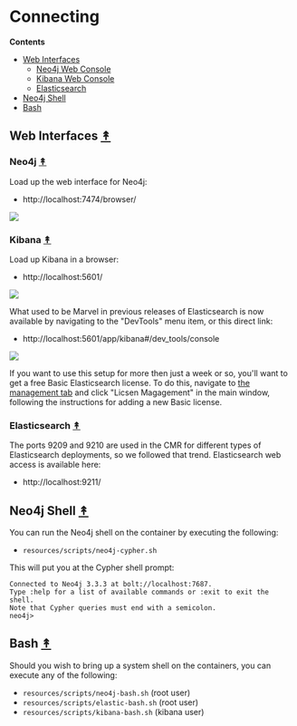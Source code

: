 # Connecting


**Contents**

* [Web Interfaces](#web-interfaces-)
  * [Neo4j Web Console](#neo4j-)
  * [Kibana Web Console](#kibana-)
  * [Elasticsearch](#elasticsearch-)
* [Neo4j Shell](#neo4j-shell-)
* [Bash](#bash-)


## Web Interfaces [&#x219F;](#contents)

### Neo4j [&#x219F;](#contents)

Load up the web interface for Neo4j:

* http://localhost:7474/browser/

[![][neo4j-screen-thumb]][neo4j-screen]


### Kibana [&#x219F;](#contents)

Load up Kibana in a browser:

* http://localhost:5601/

[![][kibana-thumb]][kibana]

What used to be Marvel in previous releases of Elasticsearch is now
available by navigating to the "DevTools" menu item, or this direct link:

* http://localhost:5601/app/kibana#/dev_tools/console

[![][kibana-query-thumb]][kibana-query]

If you want to use this setup for more then just a week or so, you'll want to
get a free Basic Elasticsearch license. To do this, navigate to
[the management tab][kibana-management] and click "Licsen Magagement" in the
main window, following the instructions for adding a new Basic license.


### Elasticsearch [&#x219F;](#contents)

The ports 9209 and 9210 are used in the CMR for different types of
Elasticsearch deployments, so we followed that trend. Elasticsearch web access
is available here:

* http://localhost:9211/


## Neo4j Shell [&#x219F;](#contents)

You can run the Neo4j shell on the container by executing the following:

* `resources/scripts/neo4j-cypher.sh`

This will put you at the Cypher shell prompt:

```
Connected to Neo4j 3.3.3 at bolt://localhost:7687.
Type :help for a list of available commands or :exit to exit the shell.
Note that Cypher queries must end with a semicolon.
neo4j>
```


## Bash [&#x219F;](#contents)

Should you wish to bring up a system shell on the containers, you can execute
any of the following:

* `resources/scripts/neo4j-bash.sh` (root user)
* `resources/scripts/elastic-bash.sh` (root user)
* `resources/scripts/kibana-bash.sh` (kibana user)


<!-- Named page links below: /-->

[neo4j-screen]: https://github.com/cmr-exchange/cmr-graph/resources/images/neo4j-web-screen.png
[neo4j-screen-thumb]: https://github.com/cmr-exchange/cmr-graph/resources/images/neo4j-web-screen-thumb.png

[kibana]: https://github.com/cmr-exchange/cmr-graph/resources/images/kibana.png
[kibana-thumb]: https://github.com/cmr-exchange/cmr-graph/resources/images/kibana-thumb.png

[kibana-query]: https://github.com/cmr-exchange/cmr-graph/resources/images/kibana-query.png
[kibana-query-thumb]: https://github.com/cmr-exchange/cmr-graph/resources/images/kibana-query-thumb.png
[kibana-management]: http://localhost:5601/app/kibana#/management
